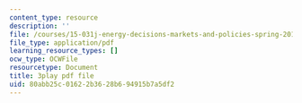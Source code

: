```yaml
---
content_type: resource
description: ''
file: /courses/15-031j-energy-decisions-markets-and-policies-spring-2012/80abb25c01622b3628b694915b7a5df2_hVYBgsi0JcM.pdf
file_type: application/pdf
learning_resource_types: []
ocw_type: OCWFile
resourcetype: Document
title: 3play pdf file
uid: 80abb25c-0162-2b36-28b6-94915b7a5df2
---
```

